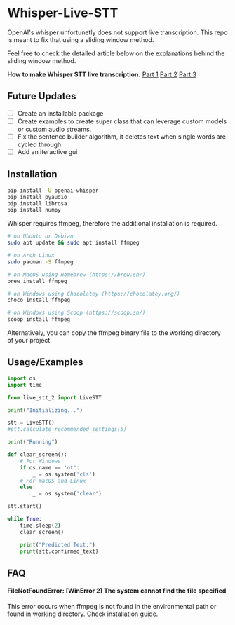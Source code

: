 # Whisper-Live-STT

OpenAI's whisper unfortunetly does not support live transcription. This repo is meant to fix that using a sliding window method.

Feel free to check the detailed article below on the explanations behind the sliding window method.

**How to make Whisper STT live transcription.**
[Part 1](https://medium.com/p/79c628984fc6)
[Part 2](https://medium.com/p/5daa1dfa3be8)
[Part 3](https://medium.com/p/10395d124c73)
## Future Updates
- [ ] Create an installable package
- [ ] Create examples to create super class that can leverage custom models or custom audio streams.
- [ ] Fix the sentence builder algorithm, it deletes text when single words are cycled through.
- [ ] Add an iteractive gui
## Installation

```bash
pip install -U openai-whisper
pip install pyaudio
pip install librosa
pip install numpy
```

Whisper requires ffmpeg, therefore the additional installation is required. 
```bash
# on Ubuntu or Debian
sudo apt update && sudo apt install ffmpeg

# on Arch Linux
sudo pacman -S ffmpeg

# on MacOS using Homebrew (https://brew.sh/)
brew install ffmpeg

# on Windows using Chocolatey (https://chocolatey.org/)
choco install ffmpeg

# on Windows using Scoop (https://scoop.sh/)
scoop install ffmpeg
```

Alternatively, you can copy the ffmpeg binary file to the working directory of your project.

## Usage/Examples

```python
import os
import time

from live_stt_2 import LiveSTT

print("Initializing...")

stt = LiveSTT()
#stt.calculate_recommended_settings(5)

print("Running")

def clear_screen():
    # For Windows
    if os.name == 'nt':
        _ = os.system('cls')
    # For macOS and Linux
    else:
        _ = os.system('clear')

stt.start()

while True:
    time.sleep(2)
    clear_screen()

    print("Predicted Text:")
    print(stt.confirmed_text)
```
## FAQ

#### FileNotFoundError: [WinError 2] The system cannot find the file specified

This error occurs when ffmpeg is not found in the environmental path or found in working directory. Check installation guide.
